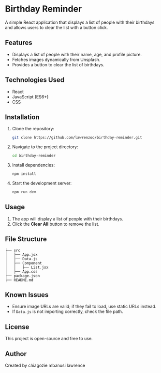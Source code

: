 # Birthday Reminder

A simple React application that displays a list of people with their birthdays and allows users to clear the list with a button click.

## Features
- Displays a list of people with their name, age, and profile picture.
- Fetches images dynamically from Unsplash.
- Provides a button to clear the list of birthdays.

## Technologies Used
- React
- JavaScript (ES6+)
- CSS

## Installation
1. Clone the repository:
   ```sh
   git clone https://github.com/lawrenzoo/birthday-reminder.git
   ```
2. Navigate to the project directory:
   ```sh
   cd birthday-reminder
   ```
3. Install dependencies:
   ```sh
   npm install
   ```
4. Start the development server:
   ```sh
   npm run dev
   ```

## Usage
1. The app will display a list of people with their birthdays.
2. Click the **Clear All** button to remove the list.

## File Structure
```
├── src
│   ├── App.jsx
│   ├── Data.js
│   ├── Component
│   │   ├── List.jsx
│   ├── App.css
├── package.json
├── README.md
```

## Known Issues
- Ensure image URLs are valid; if they fail to load, use static URLs instead.
- If `Data.js` is not importing correctly, check the file path.

## License
This project is open-source and free to use.

## Author
Created by chiagozie mbanusi lawrence

